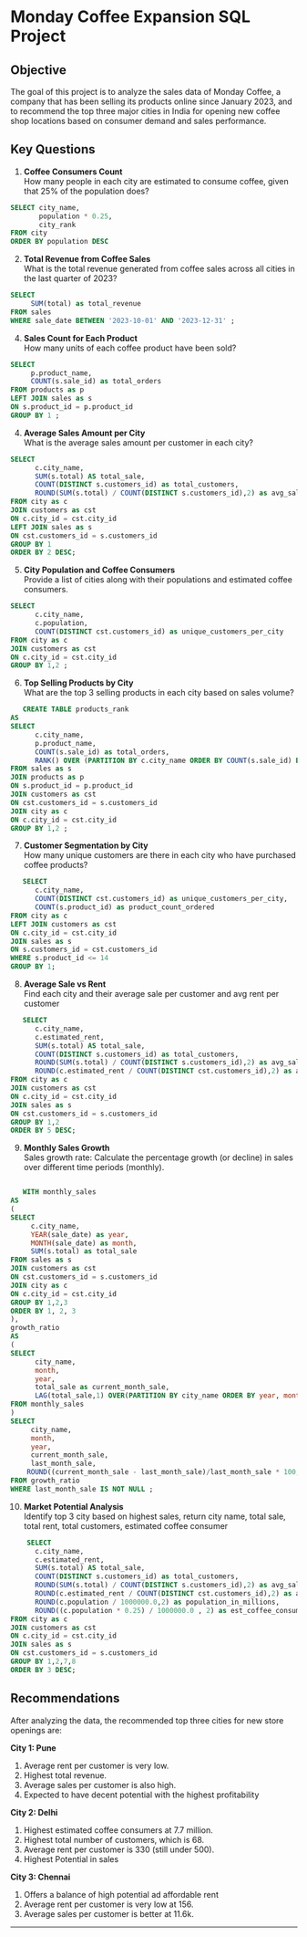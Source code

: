 # Monday Coffee Expansion SQL Project


## Objective
The goal of this project is to analyze the sales data of Monday Coffee, a company that has been selling its products online since January 2023, and to recommend the top three major cities in India for opening new coffee shop locations based on consumer demand and sales performance.

## Key Questions
1. **Coffee Consumers Count**  
   How many people in each city are estimated to consume coffee, given that 25% of the population does?

```sql
SELECT city_name,
       population * 0.25,
       city_rank
FROM city
ORDER BY population DESC
```

2. **Total Revenue from Coffee Sales**  
   What is the total revenue generated from coffee sales across all cities in the last quarter of 2023?
```sql
SELECT
     SUM(total) as total_revenue
FROM sales
WHERE sale_date BETWEEN '2023-10-01' AND '2023-12-31' ;
```
   
4. **Sales Count for Each Product**  
   How many units of each coffee product have been sold?
```sql
SELECT 
     p.product_name,
     COUNT(s.sale_id) as total_orders
FROM products as p
LEFT JOIN sales as s
ON s.product_id = p.product_id
GROUP BY 1 ;
```

4. **Average Sales Amount per City**  
   What is the average sales amount per customer in each city?

```sql
SELECT 
      c.city_name,
      SUM(s.total) AS total_sale,
      COUNT(DISTINCT s.customers_id) as total_customers,
      ROUND(SUM(s.total) / COUNT(DISTINCT s.customers_id),2) as avg_sale_per_customer
FROM city as c
JOIN customers as cst
ON c.city_id = cst.city_id
LEFT JOIN sales as s
ON cst.customers_id = s.customers_id
GROUP BY 1
ORDER BY 2 DESC;
```


5. **City Population and Coffee Consumers**  
   Provide a list of cities along with their populations and estimated coffee consumers.

```sql
SELECT 
      c.city_name,
      c.population,
      COUNT(DISTINCT cst.customers_id) as unique_customers_per_city
FROM city as c
JOIN customers as cst
ON c.city_id = cst.city_id
GROUP BY 1,2 ;

```

6. **Top Selling Products by City**  
   What are the top 3 selling products in each city based on sales volume?

```sql
   CREATE TABLE products_rank
AS
SELECT 
      c.city_name,
      p.product_name,
      COUNT(s.sale_id) as total_orders,
      RANK() OVER (PARTITION BY c.city_name ORDER BY COUNT(s.sale_id) DESC)
FROM sales as s
JOIN products as p
ON s.product_id = p.product_id
JOIN customers as cst
ON cst.customers_id = s.customers_id
JOIN city as c
ON c.city_id = cst.city_id
GROUP BY 1,2 ;

```

7. **Customer Segmentation by City**  
   How many unique customers are there in each city who have purchased coffee products?

```sql
   SELECT 
      c.city_name,
      COUNT(DISTINCT cst.customers_id) as unique_customers_per_city,
      COUNT(s.product_id) as product_count_ordered
FROM city as c
LEFT JOIN customers as cst
ON c.city_id = cst.city_id
JOIN sales as s
ON s.customers_id = cst.customers_id
WHERE s.product_id <= 14
GROUP BY 1;

```

8. **Average Sale vs Rent**  
   Find each city and their average sale per customer and avg rent per customer

```sql
   SELECT 
      c.city_name,
      c.estimated_rent,
      SUM(s.total) AS total_sale,
      COUNT(DISTINCT s.customers_id) as total_customers,
      ROUND(SUM(s.total) / COUNT(DISTINCT s.customers_id),2) as avg_sale_per_customer,
      ROUND(c.estimated_rent / COUNT(DISTINCT cst.customers_id),2) as avg_rent
FROM city as c
JOIN customers as cst
ON c.city_id = cst.city_id
JOIN sales as s
ON cst.customers_id = s.customers_id
GROUP BY 1,2
ORDER BY 5 DESC;

```

9. **Monthly Sales Growth**  
   Sales growth rate: Calculate the percentage growth (or decline) in sales over different time periods (monthly).

```sql

   WITH monthly_sales
AS 
(
SELECT 
     c.city_name,
     YEAR(sale_date) as year,
     MONTH(sale_date) as month,
     SUM(s.total) as total_sale
FROM sales as s
JOIN customers as cst
ON cst.customers_id = s.customers_id
JOIN city as c
ON c.city_id = cst.city_id
GROUP BY 1,2,3 
ORDER BY 1, 2, 3
),
growth_ratio
AS 
(
SELECT
      city_name,
      month,
      year,
      total_sale as current_month_sale,
      LAG(total_sale,1) OVER(PARTITION BY city_name ORDER BY year, month) as last_month_sale
FROM monthly_sales
)
SELECT
     city_name,
     month,
     year,
     current_month_sale,
     last_month_sale,
    ROUND((current_month_sale - last_month_sale)/last_month_sale * 100,2) as growth_ratio
FROM growth_ratio 
WHERE last_month_sale IS NOT NULL ;

```

10. **Market Potential Analysis**  
    Identify top 3 city based on highest sales, return city name, total sale, total rent, total customers, estimated  coffee consumer

```sql
    SELECT 
      c.city_name,
      c.estimated_rent,
      SUM(s.total) AS total_sale,
      COUNT(DISTINCT s.customers_id) as total_customers,
      ROUND(SUM(s.total) / COUNT(DISTINCT s.customers_id),2) as avg_sale_per_customer,
      ROUND(c.estimated_rent / COUNT(DISTINCT cst.customers_id),2) as avg_rent,
      ROUND(c.population / 1000000.0,2) as population_in_millions,
      ROUND((c.population * 0.25) / 1000000.0 , 2) as est_coffee_consumers_in_millions
FROM city as c
JOIN customers as cst
ON c.city_id = cst.city_id
JOIN sales as s
ON cst.customers_id = s.customers_id
GROUP BY 1,2,7,8
ORDER BY 3 DESC;

```
    

## Recommendations
After analyzing the data, the recommended top three cities for new store openings are:

**City 1: Pune**  
1. Average rent per customer is very low.  
2. Highest total revenue.  
3. Average sales per customer is also high.
4. Expected to have decent potential with the highest profitability

**City 2: Delhi**  
1. Highest estimated coffee consumers at 7.7 million.  
2. Highest total number of customers, which is 68.  
3. Average rent per customer is 330 (still under 500).
4. Highest Potential in sales
   
**City 3: Chennai** 
1. Offers a balance of high potential ad affordable rent 
2. Average rent per customer is very low at 156.  
3. Average sales per customer is better at 11.6k.

---
